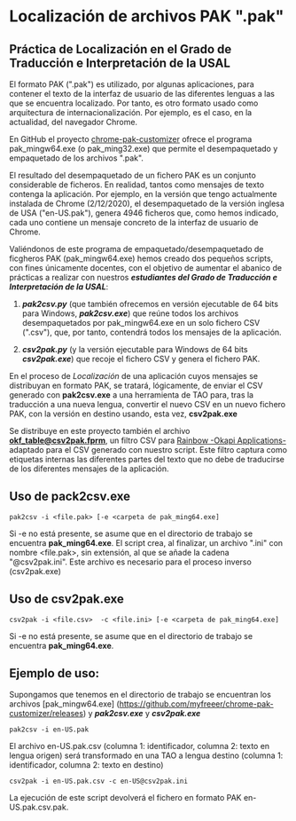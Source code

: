 # Localización de archivos PAK ".pak" 

## Práctica de Localización en el Grado de Traducción e Interpretación de la USAL

El formato PAK (".pak") es utilizado, por algunas aplicaciones, para contener el texto de la interfaz de usuario de las diferentes lenguas a las que se encuentra localizado. Por tanto, es otro formato usado como arquitectura de internacionalización. Por ejemplo, es el caso, en la actualidad, del navegador Chrome.

En GitHub el proyecto [chrome-pak-customizer](https://github.com/myfreeer/chrome-pak-customizer/releases) ofrece el programa pak_mingw64.exe (o pak_ming32.exe) que permite el desempaquetado y empaquetado de los archivos ".pak".

El resultado del desempaquetado de un fichero PAK es un conjunto considerable de ficheros. En realidad, tantos como mensajes de texto contenga la aplicación. Por ejemplo, en la versión que tengo actualmente instalada de Chrome (2/12/2020), el desempaquetado de la versión inglesa de USA ("en-US.pak"), genera 4946 ficheros que, como hemos indicado, cada uno contiene un mensaje concreto de la interfaz de usuario de Chrome.

Valiéndonos de este programa de empaquetado/desempaquetado de ficgheros PAK (pak_mingw64.exe) hemos creado dos pequeños scripts, con fines únicamente docentes, con el objetivo de aumentar el abanico de prácticas a realizar con nuestros ***estudiantes del Grado de Traducción e Interpretación de la USAL***:
1. ***pak2csv.py*** (que también ofrecemos en versión ejecutable de 64 bits para Windows, ***pak2csv.exe***) que reúne todos los archivos desempaquetados por pak_mingw64.exe en un solo fichero CSV (".csv"), que, por tanto, contendrá todos los mensajes de la aplicación.

2. ***csv2pak.py*** (y la versión ejecutable para Windows de 64 bits ***csv2pak.exe***) que recoje el fichero CSV  y genera el fichero PAK. 

En el proceso de *Localización* de una aplicación cuyos mensajes se distribuyan en formato PAK, se tratará, lógicamente, de enviar el CSV generado con **pak2csv.exe** a una herramienta de TAO para, tras la traducción a una nueva lengua, convertir el nuevo CSV en un nuevo fichero PAK, con la versión en destino usando, esta vez, **csv2pak.exe**

Se distribuye en este proyecto también el archivo **okf_table@csv2pak.fprm**, un filtro CSV para [Rainbow -Okapi Applications-](https://bintray.com/okapi/Distribution) adaptado para el CSV generado con nuestro script. Este filtro captura como etiquetas internas las diferentes partes del texto que no debe de traducirse de los diferentes mensajes de la aplicación.

## Uso de pack2csv.exe

```
pak2csv -i <file.pak> [-e <carpeta de pak_ming64.exe]
```
Si -e no está presente, se asume que en el directorio de trabajo se encuentra **pak_ming64.exe**.
El script crea, al finalizar, un archivo ".ini" con nombre <file.pak>, sin extensión, al que se añade la cadena "@csv2pak.ini". Este archivo es necesario para el proceso inverso (csv2pak.exe) 

## Uso de csv2pak.exe

```
csv2pak -i <file.csv>  -c <file.ini> [-e <carpeta de pak_ming64.exe]
```
Si -e no está presente, se asume que en el directorio de trabajo se encuentra **pak_ming64.exe**.


## Ejemplo de uso:

Supongamos que tenemos en el directorio de trabajo se encuentran los archivos [pak_mingw64.exe]  (https://github.com/myfreeer/chrome-pak-customizer/releases) y ***pak2csv.exe*** y ***csv2pak.exe***

```
pak2csv -i en-US.pak
```

El archivo en-US.pak.csv (columna 1: identificador, columna 2: texto en lengua origen) será transformado en una TAO a lengua destino (columna 1: identificador, columna 2: texto en destino)

```
csv2pak -i en-US.pak.csv -c en-US@csv2pak.ini 
```

La ejecución de este script devolverá el fichero en formato PAK en-US.pak.csv.pak.

